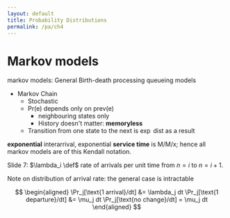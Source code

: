 ```yaml
---
layout: default
title: Probability Distributions
permalink: /pa/ch4
---
```


# Markov models

markov models: General Birth-death processing queueing models

- Markov Chain
  - Stochastic
  - Pr(e) depends only on prev(e)
    - neighbouring states only
    - History doesn't matter: **memoryless**
  - Transition from one state to the next is $\exp$ dist as a result

**exponential** interarrival, exponential **service time** is M/M/x; hence all markov models are of this Kendall notation.

Slide 7: $\lambda_i \def$ rate of arrivals per unit time from $n=i$ to $n=i+1$.

Note on distribution of arrival rate: the general case is intractable

$$
\begin{aligned}
\Pr_j[\text{1 arrival}/dt] &= \lambda_j dt
\Pr_j[\text{1 departure}/dt] &= \mu_j dt
\Pr_j[\text{no change}/dt] = \mu_j dt
\end{aligned}
$$

